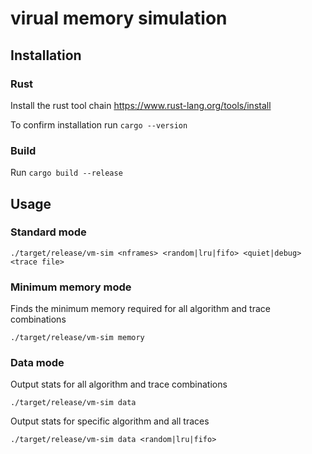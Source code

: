 # virual memory simulation
## Installation

### Rust
Install the rust tool chain https://www.rust-lang.org/tools/install

To confirm installation run `cargo --version`

### Build
Run `cargo build --release`

## Usage

### Standard mode

`./target/release/vm-sim <nframes> <random|lru|fifo> <quiet|debug> <trace file>`

### Minimum memory mode

Finds the minimum memory required for all algorithm and trace combinations

`./target/release/vm-sim memory`

### Data mode

Output stats for all algorithm and trace combinations

`./target/release/vm-sim data`

Output stats for specific algorithm and all traces

`./target/release/vm-sim data <random|lru|fifo>`